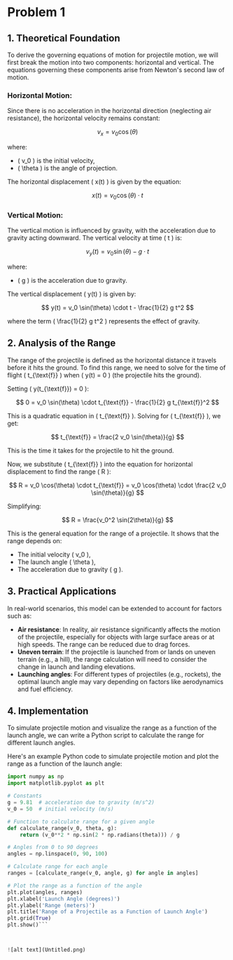 # Problem 1

## 1. Theoretical Foundation

To derive the governing equations of motion for projectile motion, we will first break the motion into two components: horizontal and vertical. The equations governing these components arise from Newton's second law of motion.

### Horizontal Motion:
Since there is no acceleration in the horizontal direction (neglecting air resistance), the horizontal velocity remains constant:

$$
v_x = v_0 \cos(\theta)
$$

where:
- \( v_0 \) is the initial velocity,
- \( \theta \) is the angle of projection.

The horizontal displacement \( x(t) \) is given by the equation:

$$
x(t) = v_0 \cos(\theta) \cdot t
$$

### Vertical Motion:
The vertical motion is influenced by gravity, with the acceleration due to gravity acting downward. The vertical velocity at time \( t \) is:

$$
v_y(t) = v_0 \sin(\theta) - g \cdot t
$$

where:
- \( g \) is the acceleration due to gravity.

The vertical displacement \( y(t) \) is given by:

$$
y(t) = v_0 \sin(\theta) \cdot t - \frac{1}{2} g t^2
$$

where the term \( \frac{1}{2} g t^2 \) represents the effect of gravity.

## 2. Analysis of the Range

The range of the projectile is defined as the horizontal distance it travels before it hits the ground. To find this range, we need to solve for the time of flight \( t_{\text{f}} \) when \( y(t) = 0 \) (the projectile hits the ground).

Setting \( y(t_{\text{f}}) = 0 \):

$$
0 = v_0 \sin(\theta) \cdot t_{\text{f}} - \frac{1}{2} g t_{\text{f}}^2
$$

This is a quadratic equation in \( t_{\text{f}} \). Solving for \( t_{\text{f}} \), we get:

$$
t_{\text{f}} = \frac{2 v_0 \sin(\theta)}{g}
$$

This is the time it takes for the projectile to hit the ground.

Now, we substitute \( t_{\text{f}} \) into the equation for horizontal displacement to find the range \( R \):

$$
R = v_0 \cos(\theta) \cdot t_{\text{f}} = v_0 \cos(\theta) \cdot \frac{2 v_0 \sin(\theta)}{g}
$$

Simplifying:

$$
R = \frac{v_0^2 \sin(2\theta)}{g}
$$

This is the general equation for the range of a projectile. It shows that the range depends on:
- The initial velocity \( v_0 \),
- The launch angle \( \theta \),
- The acceleration due to gravity \( g \).

## 3. Practical Applications

In real-world scenarios, this model can be extended to account for factors such as:
- **Air resistance**: In reality, air resistance significantly affects the motion of the projectile, especially for objects with large surface areas or at high speeds. The range can be reduced due to drag forces.
- **Uneven terrain**: If the projectile is launched from or lands on uneven terrain (e.g., a hill), the range calculation will need to consider the change in launch and landing elevations.
- **Launching angles**: For different types of projectiles (e.g., rockets), the optimal launch angle may vary depending on factors like aerodynamics and fuel efficiency.

## 4. Implementation

To simulate projectile motion and visualize the range as a function of the launch angle, we can write a Python script to calculate the range for different launch angles.

Here's an example Python code to simulate projectile motion and plot the range as a function of the launch angle:

```python
import numpy as np
import matplotlib.pyplot as plt

# Constants
g = 9.81  # acceleration due to gravity (m/s^2)
v_0 = 50  # initial velocity (m/s)

# Function to calculate range for a given angle
def calculate_range(v_0, theta, g):
    return (v_0**2 * np.sin(2 * np.radians(theta))) / g

# Angles from 0 to 90 degrees
angles = np.linspace(0, 90, 100)

# Calculate range for each angle
ranges = [calculate_range(v_0, angle, g) for angle in angles]

# Plot the range as a function of the angle
plt.plot(angles, ranges)
plt.xlabel('Launch Angle (degrees)')
plt.ylabel('Range (meters)')
plt.title('Range of a Projectile as a Function of Launch Angle')
plt.grid(True)
plt.show()```



![alt text](Untitled.png)